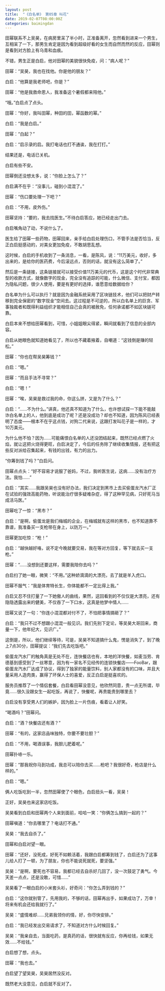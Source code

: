 ```yaml
---
layout: post
title:  "《白名单》 第05章 叫花"
date: 2019-02-07T08:00:00Z
categories: baimingdan
---
```

田幂联系不上吴昊，在病房里呆了半小时，正准备离开，忽然看到进来一个男生，互相呆了一下，那男生肯定是因为看到超级好看的女生而自然而然的反应，田幂则是看到对方脸上有乌青和血痕。

不错，男生正是白启，他对田幂的美貌很快免疫，问：“病人呢？”

田幂：“吴昊，我也在找他。你是他的朋友？”

白启：“他算是我老师吧，你是？”

田幂：“他是我救命恩人，我准备这个暑假都来陪他。”

“哦。”白启点了点头。

田幂：“你好，我叫田幂，种田的田，幂函数的幂。”

白启：“我是白启。”

田幂：“白起？”

白启：“启示录的启。我打电话也打不通诶，我在打打。”

结果还是，电话已关机。

白启有些不安。

田幂倒还没想太多，说：“你脸上怎么了？”

白启满不在乎：“没事儿，碰到小混混了。”

田幂：“伤口要处理一下吧？”

白启：“不用，皮外伤。”

田幂坚持：“要的，我去找医生。”不待白启答应，她已经走出门去。

白启嘴角动了动，不说什么了。

医生给了田幂一些药物，田幂回来，亲手给白启处理伤口，不管手法是否恰当，反正白启挺感动的，对美女更加免疫，不敢胡思乱想。

这时候，白启的手机收到了一条消息，一看，是陈风，说：“11万美元，收好，多出来的，是给你的医药费，今后滚远点，否则的话，就没有这么简单了。”

然后是一条链接，这条链接就可以接受价值11万美元的代币，这是这个时代非常典型的收款方式，就像数字的现金，完全没有追踪的可能，什么微信、支付宝，都因为隐私问题，很少人使用，要是有更好的选择，谁愿意给数据给你？

白名单为什么可以执行？就是因为金融系统采用了区块链技术，他们可以把财产转移到完全保密的“数字现金”空间去。这过程是不可逆的，所以白名单上的巨贪、军事独裁者和既得利益组织才能相信自己会真的被赦免，任何承诺都不如区块链可靠。

白启本来不想给田幂看到，可惜，小姐姐眼尖得紧，瞬间就看到了信息的全部内容。

白启从她眼色就知道她看见了，所以也不藏着掖着，自嘲道：“这钱倒是赚的轻松。”

田幂：“你也在帮吴昊筹钱？”

白启：“嗯。”

田幂：“而且手法不寻常？”

白启：“嗯！”

田幂：“唉，吴昊是救过我的命，你这么拼，又是为了什么？”

白启：“……不为什么。”讲真，他还真不知道为了什么，也许想试探一下能不能敲诈白名单上的人，他到底是成功了呢？还是没成功？却也不知道，因为陈风已经表明了态度——根本不在乎这点钱，对狗二代来说，这跟打发叫花子是一样的，才10万美元。

为什么他不怕？因为……可能痛恨白名单的人还没团结起来，既然已经点燃了火焰，就让这把火烧得更旺，白启决定了，今后的任务除了继续收集情报，还有把这些反对派给召集起来，有钱的出钱，有力的出力。

“你筹到钱了吗？”白启问。

田幂点点头：“好不容易才说服了爸妈，不过，我听医生说，这病……没有治疗方法。我怕……”

白启：“其实……我跟吴昊也没有好办法，我们决定到黑市上去买偷蛋龙汽水厂正在试验的强效高能药物，听说能治疗很多疑难杂症，得了这种罕见病，只好死马当成活马医。”

田幂吃了一惊：“黑市？”

白启：“是啊，偷蛋龙是我们梅城的企业，在梅城就有这样的黑市，也不知道靠不靠谱，我准备买一支枪带在身上，以防万一。”

田幂更加吃惊：“枪！”

白启：“越快越好咯，说不定今晚就要交易，我在等对方回复，等下就去买一支枪。”

田幂：“……没想到还要这样，需要我陪你去吗？”

白启扫了她一眼，微笑：“不用。”这种娇滴滴的大漂亮，去了就是羊入虎口。

田幂不服气：“我是体育特长生，你体能都不一定比得上我。”

白启又忍不住打量了一下她傲人的曲线，果然，这回看到的不仅仅是大漂亮，还有隐隐透露出来的健美，不仅吞了一下口水，这真是他梦中情人……

田幂又说了一句：“你连小混混都对付不了，不怕把事情搞砸了？”

白启：“我只不过不想跟小混混一般见识。我们先别下定论，等吴昊大哥回来，商量一下，他年纪大，见识广。”

这倒是，所以，他们继续等待，可是，吴昊不知道搞什么鬼，愣是消失了，到了晚上7点30分，田幂提议：“我们先去吃饭吧。”

偷蛋龙汽水厂的触角真是无处不在，连快餐店也有，本地的洋快餐，如麦当劳、肯德基到感受到了一丝寒意，因为有一家名不见经传的连锁快餐店——FooBar，跟偷蛋龙汽水厂达成了协议，得到了独家的能量饮料，别人家都没有的口味，并且大量采用人造肉类，赢得了环保人士的喜爱，反正白启是挺喜欢的。

服务员推荐了一个情侣套餐，白启看田幂没意见，他欣然同意，贵一点无所谓，毕竟……很久没跟女生一起吃饭，再说了，快餐呢，再贵能贵到哪里去？

白启没有享受男人们的嫉妒，因为脸上一片伤痕，看着让人好笑。

“喝酒吗？”田幂问。

白启：“酒？快餐店还有酒？”

田幂：“有的，这家店品味独特，你要不要壮胆？”

白启：“不用，喝酒误事，我胆儿肥着呢。”

田幂扑哧一乐。

田幂：“那我祝你马到功成，我总可以陪你去买……枪吧？我很好奇，枪店是什么样的。”

白启：“嗯。”

俩人吃饭吃到一半，忽然田幂使了个眼色，白启扭头一看，吴昊！

正好，吴昊也来这家店吃饭。

吴昊看到白启和田幂两个人来到面前，哈哈一笑：“你俩怎么搞到一起的？”

田幂嗔道：“你去哪里了？电话打不通。”

吴昊：“我去自杀了。”

田幂和白启对望一眼。

田幂：“还好，没死成，好死不如赖活着，我跟白启都筹到钱了，白启还为了这事儿给人打了一顿，为了朋友，你也不能说死就死，要坚强。”

吴昊：“是啊，要死也不容易，我都已经去自杀好几回了，没一次鼓足了勇气。今天差一点点，还是没敢，可惜……”

吴昊看了一眼白启的小米套头衫，好奇问：“你怎么弄到钱的？”

白启：“这你就别管了，先用我的，不够的话，田幂再出手，如果成功了，万幸！将来有机会还给我就行了。”

吴昊：“盛情难却……兄弟我领你的情，好，你尽快安排。”

白启：“我已经发出交易请求了，不知道对方什么时候回复。”

吴昊：“我亲自去，当面吃药，是真药的话，很快就有反应，你再给钱，如果无效……不给钱。”

白启想了想，点头。

田幂：“我也去。”

白启望了望吴昊，吴昊居然没反对。

既然老大没意见，白启就不反对了。
